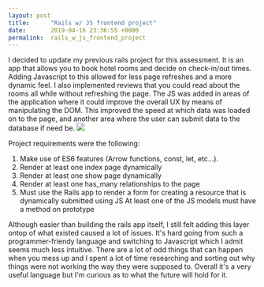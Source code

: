 ```yaml
---
layout: post
title:      "Rails w/ JS frontend project"
date:       2019-04-16 23:36:55 +0000
permalink:  rails_w_js_frontend_project
---
```



I decided to update my previous rails project for this assessment. It is an app that allows you to book hotel rooms and decide on check-in/out times. Adding Javascript to this allowed for less page refreshes and a more dynamic feel. I also implemented reviews that you could read about the rooms all while without refreshing the page. The JS was added in areas of the application where it could improve the overall UX by means of manipulating the DOM. This improved the speed at which data was loaded on to the page, and another area where the user can submit data to the database if need be.
![](https://static.makeuseof.com/wp-content/uploads/2017/04/Tech-News-Windows-Update-Pause-Button-670x335.jpg)

Project requirements were the following:

1. Make use of ES6 features (Arrow functions, const, let, etc…).
2. Render at least one index page dynamically
3. Render at least one show page dynamically
4. Render at least one has_many relationships to the page
5. Must use the Rails app to render a form for creating a resource that is dynamically submitted using JS
At least one of the JS models must have a method on prototype

Although easier than building the rails app itself, I still felt adding this layer ontop of what existed caused a lot of issues. It's hard going from such a programmer-friendy language and switching to Javascript which I admit seems much less intuitive. There are a lot of odd things that can happen when you mess up and I spent a lot of time researching and sorting out why things were not working the way they were supposed to. Overall it's a very useful language but I'm curious as to what the future will hold for it.
